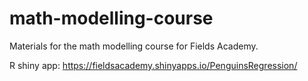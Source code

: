 # math-modelling-course
Materials for the math modelling course for Fields Academy.

R shiny app: https://fieldsacademy.shinyapps.io/PenguinsRegression/
